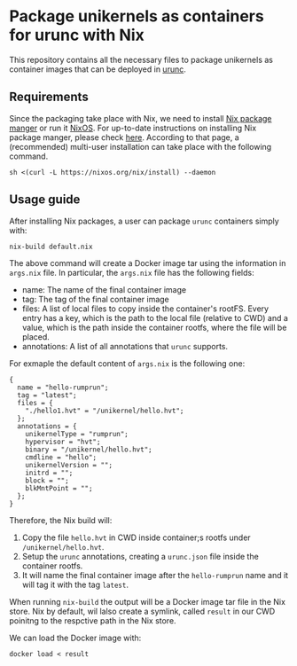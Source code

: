 # Package unikernels as containers for urunc with Nix

This repository contains all the necessary files to package unikernels as
container images that can be deployed in
[urunc](https://github.com/nubificus/urunc).

## Requirements

Since the packaging take place with Nix, we need to install [Nix package
manger](https://nixos.wiki/wiki/Nix_package_manager) or run it
[NixOS](https://nixos.org/). For up-to-date instructions on installing Nix
package manger, please check [here](https://nixos.org/download/). According to
that page, a (recommended) multi-user installation can take place with the following command.
```
sh <(curl -L https://nixos.org/nix/install) --daemon
```

## Usage guide

After installing Nix packages, a user can package `urunc` containers simply
with:
```
nix-build default.nix
```

The above command will create a Docker image tar using the information in
`args.nix` file. In particular, the `args.nix` file has the following fields:
- name: The name of the final container image
- tag: The tag of the final container image
- files: A list of local files to copy inside the container's rootFS. Every
  entry has a key, which is the path to the local file (relative to CWD) and a
  value, which is the path inside the container rootfs, where the file will be
  placed.
- annotations: A list of all annotations that `urunc` supports.

For exmaple the default content of `args.nix` is the following one:
```
{
  name = "hello-rumprun";
  tag = "latest";
  files = {
    "./hello1.hvt" = "/unikernel/hello.hvt";
  };
  annotations = {
    unikernelType = "rumprun";
    hypervisor = "hvt";
    binary = "/unikernel/hello.hvt";
    cmdline = "hello";
    unikernelVersion = "";
    initrd = "";
    block = "";
    blkMntPoint = "";
  };
}
```

Therefore, the Nix build will:
1. Copy the file `hello.hvt` in CWD inside container;s rootfs under
   `/unikernel/hello.hvt`.
2. Setup the `urunc` annotations, creating a `urunc.json` file inside the
   container rootfs.
3. It will name the final container image after the `hello-rumprun` name and
   it will tag it with the tag `latest`.

When running `nix-build` the output will be a Docker image tar file in the Nix
store. Nix by default, wil lalso create a symlink, called `result` in our CWD
poinitng to the respctive path in the Nix store.

We can load the Docker image with:
```
docker load < result
```
